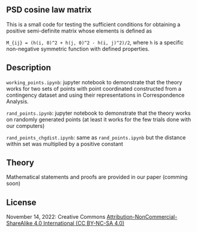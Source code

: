 ## PSD cosine law matrix
This is a small code for testing the sufficient conditions for obtaining a positive semi-definite matrix whose elements is defined as 

`M_{ij} = (h(i, 0)^2 + h(j, 0)^2 - h(i, j)^2)/2`, where `h` is a specific non-negative symmetric function with defined properties.

## Description
`working_points.ipynb`: jupyter notebook to demonstrate that the theory works for two sets of points with point coordinated constructed from a contingency dataset and using their representations in Correspondence Analysis.

`rand_points.ipynb`: jupyter notebook to demonstrate that the theory works on randomly generated points (at least it works for the few trials done with our computers)

`rand_points_chgdist.ipynb`: same as `rand_points.ipynb` but the distance within set was multiplied by a positive constant

## Theory
Mathematical statements and proofs are provided in our paper (comming soon)

## License
November 14, 2022: Creative Commons [Attribution-NonCommercial-ShareAlike 4.0 International (CC BY-NC-SA 4.0)](https://creativecommons.org/licenses/by-nc-sa/4.0/)
